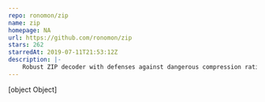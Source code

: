 ```yaml
---
repo: ronomon/zip
name: zip
homepage: NA
url: https://github.com/ronomon/zip
stars: 262
starredAt: 2019-07-11T21:53:12Z
description: |-
    Robust ZIP decoder with defenses against dangerous compression ratios, spec deviations, malicious archive signatures, mismatching local and central directory headers, ambiguous UTF-8 filenames, directory and symlink traversals, invalid MS-DOS dates, overlapping headers, overflow, underflow, sparseness, accidental buffer bleeds etc.
---
```


[object Object]
